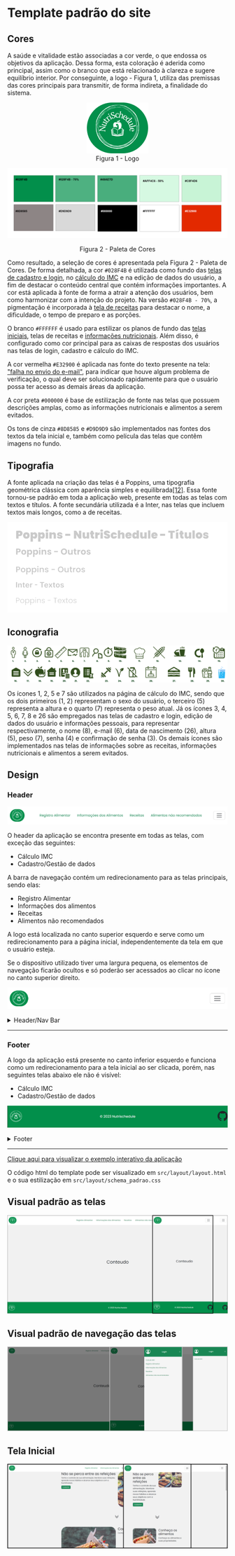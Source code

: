 # Template padrão do site

## Cores
A saúde e vitalidade estão associadas a cor verde, o que endossa os objetivos da aplicação. Dessa forma, esta coloração é aderida como principal, assim como o branco que está relacionado à clareza e sugere equilíbrio interior.
Por conseguinte, a logo - Figura 1, utiliza das premissas das cores principais para transmitir, de forma indireta, a finalidade do sistema.


<p align="center">
  <img src="img/logo.png">
  <br>
  Figura 1 - Logo
</p>


![Paleta de Cores](img/PaletaDeCores.png)

<p align="center">
  Figura 2 - Paleta de Cores
</p>

Como resultado, a seleção de cores é apresentada pela Figura 2 - Paleta de Cores. De forma detalhada, a cor `#028F4B` é utilizada como fundo das [telas de cadastro e login](interface.md#telas-protegidas), no [cálculo do IMC](interface.md#cálculo-do-imc) e na edição de dados do usuário, a fim de destacar o conteúdo central que contém informações importantes. A cor está aplicada à fonte de forma a atrair a atenção dos usuários, bem como harmonizar com a intenção do projeto. Na versão `#028F4B - 70%`, a pigmentação é incorporada à [tela de receitas](interface.md#receitas-do-dia-dia) para destacar o nome, a dificuldade, o tempo de preparo e as porções. 

O branco `#FFFFFF` é usado para estilizar os planos de fundo das [telas iniciais](interface.md#home), telas de receitas e [informações nutricionais](conheça-os-alimentos). Além disso, é configurado como cor principal para as caixas de respostas dos usuários nas telas de login, cadastro e cálculo do IMC.

A cor vermelha `#E32900` é aplicada nas fonte do texto presente na tela: ["falha no envio do e-mail"](interface.md#logincadastro), para indicar que houve algum problema de verificação, o qual deve ser solucionado rapidamente para que o usuário possa ter acesso as demais áreas da aplicação.

A cor preta `#000000` é base de estilização de fonte nas telas que possuem descrições amplas, como as informações nutricionais e alimentos a serem evitados.

Os tons de cinza `#8D8585` e `#D9D9D9` são implementados nas fontes dos textos da tela inicial e, também como película das telas que contêm imagens no fundo.
  

## Tipografia

A fonte aplicada na criação das telas é a Poppins, uma tipografia geométrica clássica com aparência simples e equilibrada[[12]](./docs/references.md). Essa fonte tornou-se padrão em toda a aplicação web, presente em todas as telas com textos e títulos. A fonte secundária utilizada é a Inter, nas telas que incluem textos mais longos, como a de receitas.


![Tipografia](img/fontes_tipografia.png)

## Iconografia

![Iconografia](img/Iconografia.png)


Os ícones 1, 2, 5 e 7 são utilizados na página de cálculo do IMC, sendo que os dois primeiros (1, 2) representam o sexo do usuário, o terceiro (5) representa a altura e o quarto (7) representa o peso atual.
Já os ícones 3, 4, 5, 6, 7, 8 e 26 são empregados nas telas de cadastro e login, edição de dados do usuário e informações pessoais, para representar respectivamente, o nome (8), e-mail (6), data de nascimento (26), altura (5), peso (7), senha (4) e confirmação de senha (3).
Os demais ícones são implementados nas telas de informações sobre as receitas, informações nutricionais e alimentos a serem evitados.

## Design

### Header

![Header](img/Template_Header_Nav_Bar.PNG)

O header da aplicação se encontra presente em todas as telas, com exceção das seguintes:
- Cálculo IMC
- Cadastro/Gestão de dados

A barra de navegação contém um redirecionamento para as telas principais, sendo elas:
- Registro Alimentar
- Informações dos alimentos
- Receitas
- Alimentos não recomendados

A logo está localizada no canto superior esquerdo e serve como um redirecionamento para a página inicial, independentemente da tela em que o usuário esteja.

Se o dispositivo utilizado tiver uma largura pequena, os elementos de navegação ficarão ocultos e só poderão ser acessados ao clicar no ícone no canto superior direito.

![Header Responsivo](img/Template_Header_Nav_Bar_Responsivo.PNG)

<details>
  <summary>Header/Nav Bar</summary>

  ```html
  <header>
      <nav class="navbar sticky-top">
        <div class="container-fluid">
            <a class="navbar-brand" href="#">
                <img src="https://raw.githubusercontent.com/ICEI-PUC-Minas-PMV-SI/pmv-si-2023-1-e1-proj-web-t3-alimentacao_saudavel/main/src/imgs/LogoNutrischedule.png" alt="Logo" width="70" height="60">
            </a>
            <ul class="nav justify-content-center nav-fluid-content">
              <li class="nav-item">
                <a class="nav-link link-success" aria-current="page" href="#">Registro Alimentar</a>
              </li>
              <li class="nav-item">
                <a class="nav-link link-success" href="#">Informações dos Alimentos</a>
              </li>
              <li class="nav-item">
                  <a class="nav-link link-success" href="#">Receitas</a>
              </li>
              <li class="nav-item">
                  <a class="nav-link link-success" href="#">Alimentos não recomendados</a>
              </li>
            </ul>
          <button class="navbar-toggler" type="button" data-bs-toggle="offcanvas" data-bs-target="#offcanvasDarkNavbar" aria-controls="offcanvasDarkNavbar" aria-label="Toggle navigation">
            <span class="navbar-toggler-icon"></span>
          </button>
          <div class="offcanvas offcanvas-end text-bg-dark bg-success" tabindex="-1" id="offcanvasDarkNavbar" aria-labelledby="offcanvasDarkNavbarLabel">
            <div class="offcanvas-header">
              <i class="bi bi-person-circle"></i>
              <h5 class="offcanvas-title" id="offcanvasDarkNavbarLabel">Login</h5>
              <button type="button" class="btn-close btn-close-white" data-bs-dismiss="offcanvas" aria-label="Close"></button>
            </div>
            <div class="offcanvas-body">
              <ul class="navbar-nav justify-content-end flex-grow-1 pe-3 ">
                <li class="nav-item">
                    <a class="nav-link link-success" href="#">Calculo IMC</a>
                </li>
                <li class="nav-item nav-fluid-content-canvas">
                    <a class="nav-link link-success" href="#">Registro Alimentar</a>
                </li>
                <li class="nav-item nav-fluid-content-canvas">
                    <a class="nav-link link-success" href="#">Informações dos Alimentos</a>
                </li>
                <li class="nav-item nav-fluid-content-canvas">
                    <a class="nav-link link-success" href="#">Receitas</a>
                </li>
                <li class="nav-item nav-fluid-content-canvas">
                    <a class="nav-link link-success" href="#">Alimentos não recomendados</a>
                </li>
              </ul>
            </div>
          </div>
        </div>
      </nav>
    </header>
  ```
</details>

---------------------
### Footer

A logo da aplicação está presente no canto inferior esquerdo e funciona como um redirecionamento para a tela inicial ao ser clicada, porém, nas seguintes telas abaixo ele não é visível:
- Cálculo IMC
- Cadastro/Gestão de dados

![Footer](img/Template_Footer.PNG)

<details>
  <summary>Footer</summary>

  ```html
  <footer class="d-flex flex-wrap justify-content-between align-items-center py-3 border-top">
      <div class="col-md-4 d-flex align-items-center">
        <a href="/" class="mb-3 me-2 mb-md-0 text-body-secondary text-decoration-none lh-1">
          <img src="https://raw.githubusercontent.com/ICEI-PUC-Minas-PMV-SI/pmv-si-2023-1-e1-proj-web-t3-alimentacao_saudavel/main/src/imgs/LogoNutrischedule.png" alt="Logo" width="80" height="60">
        </a>
      </div>
      <div>
        <span class="mb-3 mb-md-0 text-light">© 2023 Nutrischedule</span>
      </div>  
      <ul class="nav col-md-4 justify-content-end list-unstyled d-flex">
        <li class="ms-3">
            <i class="bi bi-github"></i>
        </li>
      </ul>
    </footer>
  ```
</details>

--------


[Clique aqui para visualizar o exemplo interativo da aplicação](https://codepen.io/IFVN/embed/QWZOLzM?default-tab=result&theme-id=dark)

O código html do template pode ser visualizado em `src/layout/layout.html` e o sua estilização em `src/layout/schema_padrao.css`

## Visual padrão as telas
![Template Padrão](img/TemplateNutriSchedule.png)

## Visual padrão de navegação das telas
![Template Navegacao](img/TemplateNutriSchedule_Navegacao.png)

## Tela Inicial
![Tela Inicial Navegacao](img/TemplateTelaInicial.PNG)

